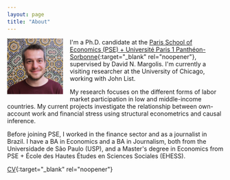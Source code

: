 ```yaml
---
layout: page
title: "About"
---
```


<img
src="/assets/images/thiago_scarelli.jpg"
alt="Thiago Scarelli"
style="float: left;
	padding-right: 16px;
    padding-bottom: 16px;
    width: 130px;">

I'm a Ph.D. candidate at the [Paris School of Economics (PSE) + Université Paris 1 Panthéon-Sorbonne](https://www.parisschoolofeconomics.eu/en/scarelli-thiago/){:target="_blank" rel="noopener"}, supervised by David N. Margolis. I'm currently a visiting researcher at the University of Chicago, working with John List.

My research focuses on the different forms of labor market participation in low and middle-income countries. My current projects investigate the relationship between own-account work and financial stress using structural econometrics and causal inference.

Before joining PSE, I worked in the finance sector and as a journalist in Brazil. I have a BA in Economics and a BA in Journalism, both from the Universidade de São Paulo (USP), and a Master's degree in Economics from PSE + École des Hautes Études en Sciences Sociales (EHESS).

[CV](https://thiagoscarelli.github.io/assets/pdfs/thiago_scarelli_cv.pdf){:target="_blank" rel="noopener"}
